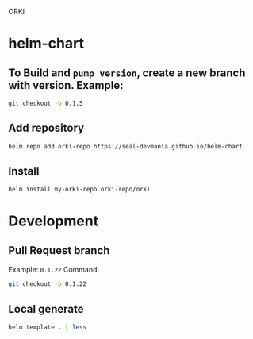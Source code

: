 ORKI

# helm-chart

## To Build and `pump version`, create a new branch with version. Example: 

```bash
git checkout -b 0.1.5
```

## Add repository

```sh
helm repo add orki-repo https://seal-devmania.github.io/helm-chart
```


## Install

```sh
helm install my-orki-repo orki-repo/orki
```


# Development

## Pull Request branch

Example: `0.1.22`
Command:
```sh
git checkout -b 0.1.22
```

## Local generate

```sh
helm template . | less
```
